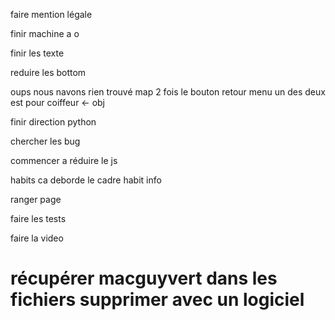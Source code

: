 faire mention légale 

finir machine a o 

finir les texte 

reduire les bottom 

oups nous navons rien trouvé map 2 fois le bouton retour menu un des deux est pour coiffeur <- obj

finir direction python

chercher les bug

commencer a réduire le js

habits ca deborde le cadre habit info

ranger page

faire les tests

faire la video





















# récupérer macguyvert dans les fichiers supprimer avec un logiciel 








